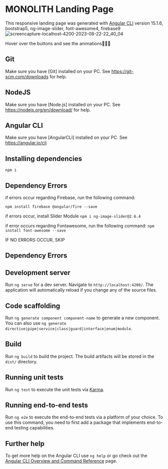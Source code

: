 # MONOLITH Landing Page
This responsive landing page was generated with [Angular CLI](https://github.com/angular/angular-cli) version 15.1.6,
bootstrap5, ng-image-slider, font-awesome4, firebase9
![screencapture-localhost-4200-2023-08-22-22_40_04](https://github.com/GuyBosa/Monolith/assets/40579537/9ae60f6f-f801-403e-9113-775c20678446)

Hover over the buttons and see the animations🎉🥳🎊

## Git
Make sure you have [Git] installed on your PC. See https://git-scm.com/downloads for help. 

## NodeJS
Make sure you have [Node.js] installed on your PC. See https://nodejs.org/en/download/ for help. 

## Angular CLI
Make sure you have [AngularCLI] installed on your PC. See https://angular.io/cli

## Installing dependencies
`npm i`   

## Dependency Errors
if errors occur regarding Firebase, run the following command:

`npm install firebase @angular/fire --save`

if errors occur, install Slider Module
`npm i ng-image-slider@2.6.4`

if error occurs regarding Fontawesome, run the following command:
`npm install font-awesome --save`

IF NO ERRORS OCCUR, SKIP 
## Dependency Errors

## Development server
Run `ng serve` for a dev server. Navigate to `http://localhost:4200/`. The application will automatically reload if you change any of the source files.

## Code scaffolding

Run `ng generate component component-name` to generate a new component. You can also use `ng generate directive|pipe|service|class|guard|interface|enum|module`.

## Build

Run `ng build` to build the project. The build artifacts will be stored in the `dist/` directory.

## Running unit tests

Run `ng test` to execute the unit tests via [Karma](https://karma-runner.github.io).

## Running end-to-end tests

Run `ng e2e` to execute the end-to-end tests via a platform of your choice. To use this command, you need to first add a package that implements end-to-end testing capabilities.

## Further help

To get more help on the Angular CLI use `ng help` or go check out the [Angular CLI Overview and Command Reference](https://angular.io/cli) page.
